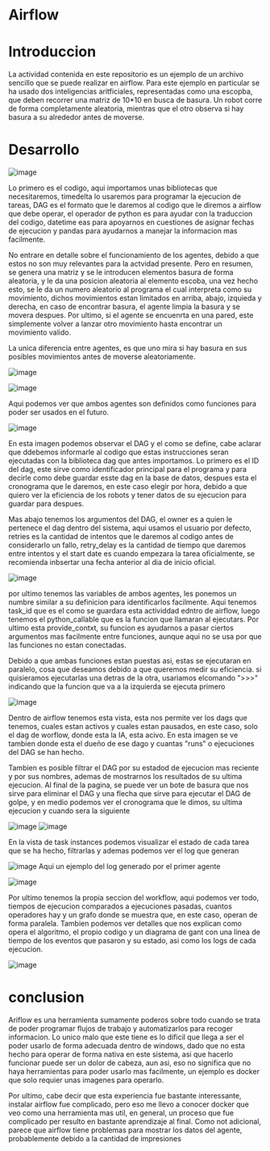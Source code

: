 # Airflow
# Introduccion
La actividad contenida en este repositorio es un ejemplo de un archivo sencillo que se puede realizar en airflow. Para este ejemplo en particular se ha usado dos inteligencias aritficiales, representadas como una escopba, que deben recorrer una matriz de 10*10 en busca de basura.
Un robot corre de forma completamente aleatoria, mientras que el otro observa si hay basura a su alrededor antes de moverse.
# Desarrollo
![image](https://github.com/AlejandroPaisano/airflow/assets/91223611/84e788f9-3af7-4dea-b701-2c5cef408f43)

Lo primero es el codigo, aqui importamos unas bibliotecas que necesitaremos, timedelta lo usaremos para programar la ejecucion de tareas, DAG es el formato que le daremos al codigo que le diremos a airflow que debe operar, el operador de python es para ayudar con la traduccion del codigo,
datetime eas para apoyarnos en cuestiones de asignar fechas de ejecucion y pandas para ayudarnos a manejar la informacion mas facilmente.

No entrare en detalle sobre el funcionamiento de los agentes, debido a que estos no son muy relevantes para la actvidad presente. Pero en resumen, se genera una matriz y se le introducen elementos basura de forma aleatoria, y le da una posicion aleatoria al elemento escoba,
una vez hecho esto, se le da un numero aleatorio al programa el cual interpreta como su movimiento, dichos movimientos estan limitados en arriba, abajo, izquieda y derecha, en caso de encontrar basura, el agente limpia la basura y se movera despues.
Por ultimo, si el agente se encuenrta en una pared, este simplemente volver a lanzar otro movimiento hasta encontrar un movimiento valido.

La unica diferencia entre agentes, es que uno mira si hay basura en sus posibles movimientos antes de moverse aleatoriamente.

![image](https://github.com/AlejandroPaisano/airflow/assets/91223611/e85f6491-1f36-429d-8578-8471f8328e41)

![image](https://github.com/AlejandroPaisano/airflow/assets/91223611/cb2caf36-ce94-4b9a-8072-1c7db70c0183)

Aqui podemos ver que ambos agentes son definidos como funciones para poder ser usados en el futuro.

![image](https://github.com/AlejandroPaisano/airflow/assets/91223611/6a7527ea-17f2-46f2-bc09-cae506ac46b0)

En esta imagen podemos observar el DAG y el como se define, cabe aclarar que ddebemos informarle al codigo que estas instrucciones seran ejecutadas con la biblioteca dag que antes importamos. Lo primero es el ID del dag, este sirve como identificador principal para el programa
y para decirle como debe guardar esste dag en la base de datos, despues esta el cronograma que le daremos, en este caso elegir por hora, debido a que quiero ver la eficiencia de los robots y tener datos de su ejecucion para guardar para despues.

Mas abajo tenemos los argumentos del DAG, el owner es a quien le pertenece el dag dentro del sistema, aqui usamos el usuario por defecto, retries es la cantidad de intentos que le daremos al codigo antes de considerarlo un fallo, retry_delay es la cantidad de tiempo que
daremos entre intentos y el start date es cuando empezara la tarea oficialmente, se recomienda inbsertar una fecha anterior al dia de inicio oficial.

![image](https://github.com/AlejandroPaisano/airflow/assets/91223611/91f04190-c114-4b9e-aa2b-240fbc3082f2)

por ultimo tenemos las variables de ambos agentes, les ponemos un numbre similar a su definicion para identificarlos facilmente. Aqui tenemos task_id que es el como se guardara esta actividdad edntro de airflow, luego tenemos el python_callable que es la funcion que llamaran
al ejecutars. Por ultimo esta provide_contxt, su funcion es ayudarnos a pasar ciertos argumentos mas facilmente entre funciones, aunque aqui no se usa por que las funciones no estan conectadas.

Debido a que ambas funciones estan puestas asi, estas se ejecutaran en paralelo, cosa que deseamos debido a que queremos medir su eficiencia. si quisieramos ejecutarlas una detras de la otra, usariamos elcomando ">>>" indicando que la funcion que va a la izquierda se
ejecuta primero

![image](https://github.com/AlejandroPaisano/airflow/assets/91223611/a476e6b7-decf-495e-a284-a7aba35482fd)

Dentro de airflow tenemos esta vista, esta nos permite ver los dags que tenemos, cuales estan activos y cuales estan pausados, en este caso, solo el dag de worflow, donde esta la IA, esta acivo. En esta imagen se ve tambien donde esta el dueño de ese dago y cuantas "runs"
o ejecuciones del DAG se han hecho.

Tambien es posible filtrar el DAG por su estadod de ejecucion mas reciente y por sus nombres, ademas de mostrarnos los resultados de su ultima ejecucion. Al final de la pagina, se puede ver un bote de basura que nos sirve para eliminar el DAG y una flecha que sirve para
ejecutar el DAG de golpe, y en medio podemos ver el cronograma que le dimos, su ultima ejecucion y cuando sera la siguiente

![image](https://github.com/AlejandroPaisano/airflow/assets/91223611/9c466d59-fd0b-46fe-8add-a48fee4266ba)    ![image](https://github.com/AlejandroPaisano/airflow/assets/91223611/e51faf70-8832-45b0-b288-96f163660aae)

En la vista de task instances podemos visualizar el estado de cada tarea que se ha hecho, filtrarlas y ademas podemos ver el log que generan

![image](https://github.com/AlejandroPaisano/airflow/assets/91223611/484d35a5-5558-424a-87c9-9faf6dfc0166) Aqui un ejemplo del log generado por el primer agente

![image](https://github.com/AlejandroPaisano/airflow/assets/91223611/c893afd9-4635-4a67-91ba-ff7d57082fc8)

Por ultimo tenemos la propia seccion del workflow, aqui podemos ver todo, tiempos de ejecucion comparados a ejecuciones pasadas, cuantos operadores hay y un grafo donde se muestra que, en este caso, operan de forma paralela.
Tambien podemos ver detalles que nos explican como opera el algoritmo, el propio codigo y un diagrama de gant con una linea de tiempo de los eventos que pasaron y su estado, asi como los logs de cada ejecucion.

![image](https://github.com/AlejandroPaisano/airflow/assets/91223611/c4ea1429-7ce3-4334-855e-6dce64467b5f)


# conclusion

Ariflow es una herramienta sumamente poderos sobre todo cuando se trata de poder programar flujos de trabajo y automatizarlos para recoger informacion. Lo unico malo que este tiene es lo dificil que llega a ser el poder usarlo de forma adecuada dentro de windows,
dado que no esta hecho para operar de forma nativa en este sistema, asi que hacerlo funcionar puede ser un dolor de cabeza, aun asi, eso no significa que no haya herramientas para poder usarlo mas facilmente, un ejemplo es docker que solo requier unas imagenes para operarlo.

Por ultimo, cabe decir que esta experiencia fue bastante interessante, instalar airflow fue complicado, pero eso me llevo a conocer docker que veo como una herramienta mas util, en general, un proceso que fue complicado per resulto en bastante aprendizaje al final.
Como not adicional, parece que airflow tiene problemas para mostrar los datos del agente, probablemente debido a la cantidad de impresiones
